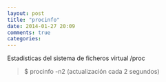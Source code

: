 ```yaml
---
layout: post
title: "procinfo"
date: 2014-01-27 20:09
comments: true
categories: 
---
```

Estadisticas del sistema de ficheros virtual /proc

>$ procinfo -n2 (actualización cada 2 segundos)

